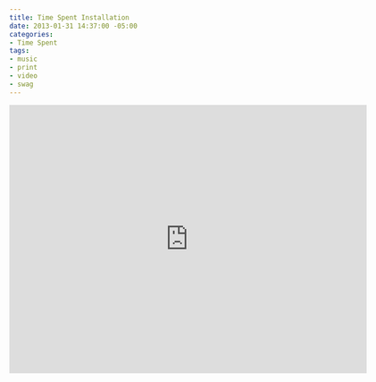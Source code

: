 ```yaml
---
title: Time Spent Installation
date: 2013-01-31 14:37:00 -05:00
categories:
- Time Spent
tags:
- music
- print
- video
- swag
---
```


<div class="video-widescreen">
	<iframe src="https://player.vimeo.com/video/255397752?&loop=1" width="640" height="480" frameborder="0" webkitallowfullscreen mozallowfullscreen allowfullscreen allow="autoplay" background="1"></iframe>
</div>
